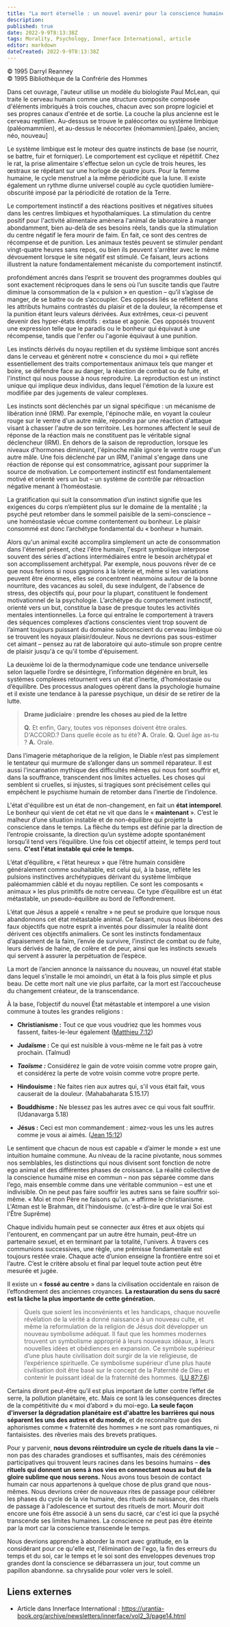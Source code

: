 ```yaml
---
title: "La mort éternelle : un nouvel avenir pour la conscience humaine"
description: 
published: true
date: 2022-9-9T8:13:38Z
tags: Morality, Psychology, Innerface International, article
editor: markdown
dateCreated: 2022-9-9T8:13:38Z
---
```


<p class="v-card v-sheet theme--light gray lighten-3 px-2">© 1995 Darryl Reanney<br>© 1995 Bibliothèque de la Confrérie des Hommes</p>


Dans cet ouvrage, l'auteur utilise un modèle du biologiste Paul McLean, qui traite le cerveau humain comme une structure composite composée d'éléments imbriqués à trois couches, chacun avec son propre logiciel et ses propres canaux d'entrée et de sortie. La couche la plus ancienne est le cerveau reptilien. Au-dessus se trouve le paléocortex ou système limbique (paléomammien), et au-dessus le néocortex (néomammien).[paléo, ancien; néo, nouveau]

Le système limbique est le moteur des quatre instincts de base (se nourrir, se battre, fuir et forniquer). Le comportement est cyclique et répétitif. Chez le rat, la prise alimentaire s'effectue selon un cycle de trois heures, les œstraux se répétant sur une horloge de quatre jours. Pour la femme humaine, le cycle menstruel a la même périodicité que la lune. Il existe également un rythme diurne universel couplé au cycle quotidien lumière-obscurité imposé par la périodicité de rotation de la Terre.

Le comportement instinctif a des réactions positives et négatives situées dans les centres limbiques et hypothalamiques. La stimulation du centre positif pour l'activité alimentaire amènera l'animal de laboratoire à manger abondamment, bien au-delà de ses besoins réels, tandis que la stimulation du centre négatif le fera mourir de faim. En fait, ce sont des centres de récompense et de punition. Les animaux testés peuvent se stimuler pendant vingt-quatre heures sans repos, ou bien ils peuvent s'arrêter avec le même dévouement lorsque le site négatif est stimulé. Ce faisant, leurs actions illustrent la nature fondamentalement mécaniste du comportement instinctif.

profondément ancrés dans l’esprit se trouvent des programmes doubles qui sont exactement réciproques dans le sens où l’un suscite tandis que l’autre diminue la consommation de la « pulsion » en question – qu’il s’agisse de manger, de se battre ou de s’accoupler. Ces opposés liés se reflètent dans les attributs humains contrastés du plaisir et de la douleur, la récompense et la punition étant leurs valeurs dérivées. Aux extrêmes, ceux-ci peuvent devenir des hyper-états émotifs : extase et agonie. Ces opposés trouvent une expression telle que le paradis ou le bonheur qui équivaut à une récompense, tandis que l'enfer ou l'agonie équivaut à une punition.

Les instincts dérivés du noyau reptilien et du système limbique sont ancrés dans le cerveau et génèrent notre « conscience du moi » qui reflète essentiellement des traits comportementaux animaux tels que manger et boire, se défendre face au danger, la réaction de combat ou de fuite, et l'instinct qui nous pousse à nous reproduire. La reproduction est un instinct unique qui implique deux individus, dans lequel l'émotion de la luxure est modifiée par des jugements de valeur complexes.

Les instincts sont déclenchés par un signal spécifique : un mécanisme de libération inné (IRM). Par exemple, l'épinoche mâle, en voyant la couleur rouge sur le ventre d'un autre mâle, répondra par une réaction d'attaque visant à chasser l'autre de son territoire. Les hormones affectent le seuil de réponse de la réaction mais ne constituent pas le véritable signal déclencheur (IRM). En dehors de la saison de reproduction, lorsque les niveaux d'hormones diminuent, l'épinoche mâle ignore le ventre rouge d'un autre mâle. Une fois déclenché par un IRM, l'animal s'engage dans une réaction de réponse qui est consommatrice, agissant pour supprimer la source de motivation. Le comportement instinctif est fondamentalement motivé et orienté vers un but – un système de contrôle par rétroaction négative menant à l’homéostasie.

La gratification qui suit la consommation d’un instinct signifie que les exigences du corps n’empiètent plus sur le domaine de la mentalité ; la psyché peut retomber dans le sommeil paisible de la semi-conscience – une homéostasie vécue comme contentement ou bonheur. Le plaisir consommé est donc l’archétype fondamental du « bonheur » humain.

Alors qu'un animal excité accomplira simplement un acte de consommation dans l'éternel présent, chez l'être humain, l'esprit symbolique interpose souvent des séries d'actions intermédiaires entre le besoin archétypal et son accomplissement archétypal. Par exemple, nous pouvons rêver de ce que nous ferions si nous gagnions à la loterie et, même si les variations peuvent être énormes, elles se concentrent néanmoins autour de la bonne nourriture, des vacances au soleil, du sexe indulgent, de l'absence de stress, des objectifs qui, pour pour la plupart, constituent le fondement motivationnel de la psychologie. L’archétype du comportement instinctif, orienté vers un but, constitue la base de presque toutes les activités mentales intentionnelles. La force qui entraîne le comportement à travers des séquences complexes d’actions conscientes vient trop souvent de l’aimant toujours puissant du domaine subconscient du cerveau limbique où se trouvent les noyaux plaisir/douleur. Nous ne devrions pas sous-estimer cet aimant – pensez au rat de laboratoire qui auto-stimule son propre centre de plaisir jusqu'à ce qu'il tombe d'épuisement.

La deuxième loi de la thermodynamique code une tendance universelle selon laquelle l’ordre se désintègre, l’information dégénère en bruit, les systèmes complexes retournent vers un état d’inertie, d’homéostasie ou d’équilibre. Des processus analogues opèrent dans la psychologie humaine et il existe une tendance à la paresse psychique, un désir de se retirer de la lutte.

> **Drame judiciaire : prendre les choses au pied de la lettre**
> 
> **Q.** Et enfin, Gary, toutes vos réponses doivent être orales. D'ACCORD.? Dans quelle école as tu été?
> **A.** Orale.
> **Q.** Quel âge as-tu ?
> **A.** Orale.

Dans l’imagerie métaphorique de la religion, le Diable n’est pas simplement le tentateur qui murmure de s’allonger dans un sommeil réparateur. Il est aussi l'incarnation mythique des difficultés mêmes qui nous font souffrir et, dans la souffrance, transcendent nos limites actuelles. Les choses qui semblent si cruelles, si injustes, si tragiques sont précisément celles qui empêchent le psychisme humain de retomber dans l’inertie de l’indolence.

L'état d'équilibre est un état de non-changement, en fait un **état intemporel**. Le bonheur qui vient de cet état ne vit que dans le « **maintenant** ». C’est le malheur d’une situation instable et de non-équilibre qui projette la conscience dans le temps. La flèche du temps est définie par la direction de l’entropie croissante, la direction qu’un système adopte spontanément lorsqu’il tend vers l’équilibre. Une fois cet objectif atteint, le temps perd tout sens. **C'est l'état instable qui crée le temps.**

L’état d’équilibre, « l’état heureux » que l’être humain considère généralement comme souhaitable, est celui qui, à la base, reflète les pulsions instinctives archétypiques dérivant du système limbique paléomammien câblé et du noyau reptilien. Ce sont les composants « animaux » les plus primitifs de notre cerveau. Ce type d’équilibre est un état métastable, un pseudo-équilibre au bord de l’effondrement.

L’état que Jésus a appelé « renaître » ne peut se produire que lorsque nous abandonnons cet état métastable animal. Ce faisant, nous nous libérons des faux objectifs que notre esprit a inventés pour dissimuler la réalité dont dérivent ces objectifs animaliers. Ce sont les instincts fondamentaux d’apaisement de la faim, l’envie de survivre, l’instinct de combat ou de fuite, leurs dérivés de haine, de colère et de peur, ainsi que les instincts sexuels qui servent à assurer la perpétuation de l’espèce.

La mort de l’ancien annonce la naissance du nouveau, un nouvel état stable dans lequel s’installe le moi amoindri, un état à la fois plus simple et plus beau. De cette mort naît une vie plus parfaite, car la mort est l’accoucheuse du changement créateur, de la transcendance.

À la base, l’objectif du nouvel État métastable et intemporel a une vision commune à toutes les grandes religions :

- **Christianisme :** Tout ce que vous voudriez que les hommes vous fassent, faites-le-leur également ([Matthieu 7:12](/fr/Bible/Matthew/7#v12))

- **Judaïsme :** Ce qui est nuisible à vous-même ne le fait pas à votre prochain. (Talmud)

- ***Taoïsme :*** Considérez le gain de votre voisin comme votre propre gain, et considérez la perte de votre voisin comme votre propre perte.

- **Hindouisme :** Ne faites rien aux autres qui, s'il vous était fait, vous causerait de la douleur. (Mahabaharata 5.15.17)

- **Bouddhisme :** Ne blessez pas les autres avec ce qui vous fait souffrir. (Udanavarga 5.18)

- **Jésus :** Ceci est mon commandement : aimez-vous les uns les autres comme je vous ai aimés. ([Jean 15:12](/fr/Bible/John/15#v12))

Le sentiment que chacun de nous est capable « d’aimer le monde » est une intuition humaine commune. Au niveau de la racine pivotante, nous sommes nos semblables, les distinctions qui nous divisent sont fonction de notre ego animal et des différentes phases de croissance. La réalité collective de la conscience humaine mise en commun – non pas séparée comme dans l’ego, mais ensemble comme dans une véritable communion – est une et indivisible. On ne peut pas faire souffrir les autres sans se faire souffrir soi-même. « Moi et mon Père ne faisons qu'un. » affirme le christianisme. L'Atman est le Brahman, dit l'hindouisme. (c'est-à-dire que le vrai Soi est l'Être Suprême)

Chaque individu humain peut se connecter aux êtres et aux objets qui l'entourent, en commençant par un autre être humain, peut-être un partenaire sexuel, et en terminant par la totalité, l'univers. À travers ces communions successives, une règle, une prémisse fondamentale est toujours restée vraie. Chaque acte d’union enseigne la frontière entre soi et l’autre. C’est le critère absolu et final par lequel toute action peut être mesurée et jugée.

Il existe un « **fossé au centre** » dans la civilisation occidentale en raison de l’effondrement des anciennes croyances. **La restauration du sens du sacré est la tâche la plus importante de cette génération.**

> Quels que soient les inconvénients et les handicaps, chaque nouvelle révélation de la vérité a donné naissance à un nouveau culte, et même la reformulation de la religion de Jésus doit développer un nouveau symbolisme adéquat. Il faut que les hommes modernes trouvent un symbolisme approprié à leurs nouveaux idéaux, à leurs nouvelles idées et obédiences en expansion. Ce symbole supérieur d’une plus haute civilisation doit surgir de la vie religieuse, de l’expérience spirituelle. Ce symbolisme supérieur d’une plus haute civilisation doit être basé sur le concept de la Paternité de Dieu et contenir le puissant idéal de la fraternité des hommes. ([LU 87:7.6](/fr/The_Urantia_Book/87#p7_6))

Certains diront peut-être qu’il est plus important de lutter contre l’effet de serre, la pollution planétaire, etc. Mais ce sont là les conséquences directes de la compétitivité du « moi d’abord » du moi-ego. **La seule façon d'inverser la dégradation planétaire est d'abattre les barrières qui nous séparent les uns des autres et du monde,** et de reconnaître que des aphorismes comme « fraternité des hommes » ne sont pas romantiques, ni fantaisistes. des rêveries mais des brevets pratiques.

Pour y parvenir, **nous devons réintroduire un cycle de rituels dans la vie** – non pas des charades grandioses et suffisantes, mais des cérémonies participatives qui trouvent leurs racines dans les besoins humains – **des rituels qui donnent un sens à nos vies en connectant nous au but de la gloire sublime que nous serons.** Nous avons tous besoin de contact humain car nous appartenons à quelque chose de plus grand que nous-mêmes. Nous devrions créer de nouveaux rites de passage pour célébrer les phases du cycle de la vie humaine, des rituels de naissance, des rituels de passage à l'adolescence et surtout des rituels de mort. Mourir doit encore une fois être associé à un sens du sacré, car c'est ici que la psyché transcende ses limites humaines. La conscience ne peut pas être éteinte par la mort car la conscience transcende le temps.

Nous devrions apprendre à aborder la mort avec gratitude, en la considérant pour ce qu'elle est, l'élimination de l'ego, la fin des erreurs du temps et du soi, car le temps et le soi sont des enveloppes devenues trop grandes dont la conscience se débarrassera un jour, tout comme un papillon abandonne. sa chrysalide pour voler vers le soleil.

## Liens externes

- Article dans Innerface International : https://urantia-book.org/archive/newsletters/innerface/vol2_3/page14.html




